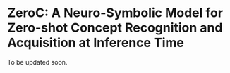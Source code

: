 # ZeroC: A Neuro-Symbolic Model for Zero-shot Concept Recognition and Acquisition at Inference Time

To be updated soon.
